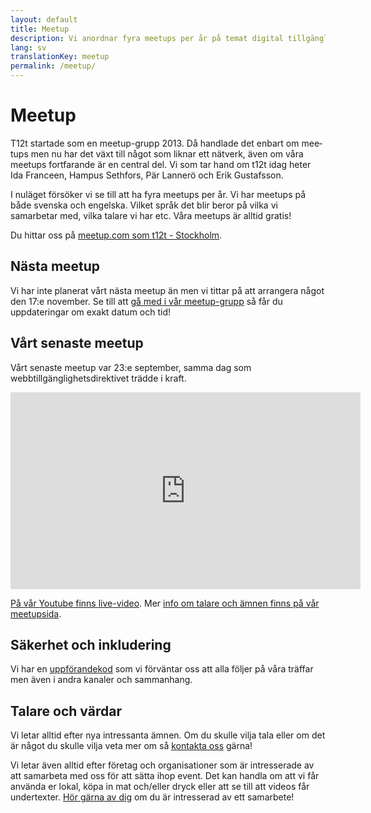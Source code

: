 ```yaml
---
layout: default
title: Meetup
description: Vi anordnar fyra meetups per år på temat digital tillgänglighet. Våra meetups är både på svenska och engelska.
lang: sv
translationKey: meetup
permalink: /meetup/
---
```


<h1 lang="en">Meetup</h1>

T12t startade som en <span lang="en">meetup</span>-grupp 2013. Då handlade det enbart om <span lang="en">meetups</span> men nu har det växt till något som liknar ett nätverk, även om våra <span lang="en">meetups</span> fortfarande är en central del. Vi som tar hand om t12t idag heter Ida Franceen, Hampus Sethfors, Pär Lannerö och Erik Gustafsson.

I nuläget försöker vi se till att ha fyra <span lang="en">meetups</span> per år. Vi har <span lang="en">meetups</span> på både svenska och engelska. Vilket språk det blir beror på vilka vi samarbetar med, vilka talare vi har etc. Våra <span lang="en">meetups</span> är alltid gratis!

Du hittar oss på <a href="https://www.meetup.com/t12t-Stockholm" hreflang="en"><span lang="en">meetup.com</span> som t12t - Stockholm</a>.

<h2 lang="en">Nästa meetup</h2>

Vi har inte planerat vårt nästa <span lang="en">meetup</span> än men vi tittar på att arrangera något den 17:e november. Se till att <a href="https://www.meetup.com/t12t-Stockholm">gå med i vår <span lang="en">meetup</span>-grupp</a> så får du uppdateringar om exakt datum och tid!

<h2 lang="en">Vårt senaste meetup</h2>

Vårt senaste <span lang="en">meetup</span> var 23:e september, samma dag som webbtillgänglighetsdirektivet trädde i kraft.

<div class="embed-video">
  <iframe title="t12t meetup online - Blixttal med MTM - 23 september 2020" width="560" height="315" src="https://www.youtube-nocookie.com/embed/N1A0uPjdZxs" frameborder="0" allow="accelerometer; autoplay; clipboard-write; encrypted-media; gyroscope; picture-in-picture" allowfullscreen></iframe>
</div>

<a href="https://www.youtube.com/watch?v=N1A0uPjdZxs">På vår <span lang="en">Youtube</span> finns <span lang="en">live</span>-video</a>. Mer [info om talare och ämnen finns på vår meetupsida](https://www.meetup.com/t12t-Stockholm/events/272807791/).

## Säkerhet och inkludering

Vi har en [uppförandekod](/uppforandekod/) som vi förväntar oss att alla följer på våra träffar men även i andra kanaler och sammanhang.

## Talare och värdar

Vi letar alltid efter nya intressanta ämnen. Om du skulle vilja tala eller om det är något du skulle vilja veta mer om så [kontakta oss](/kontakt/) gärna!

Vi letar även alltid efter företag och organisationer som är intresserade av att samarbeta med oss för att sätta ihop event. Det kan handla om att vi får använda er lokal, köpa in mat och/eller dryck eller att se till att videos får undertexter. [Hör gärna av dig](/kontakt/) om du är intresserad av ett samarbete!
